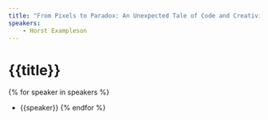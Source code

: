 ```yaml
---
title: "From Pixels to Paradox: An Unexpected Tale of Code and Creativity"
speakers:
    - Horst Exampleson
---
```


# {{title}}

{% for speaker in speakers %}
 * {{speaker}}
{% endfor %}
